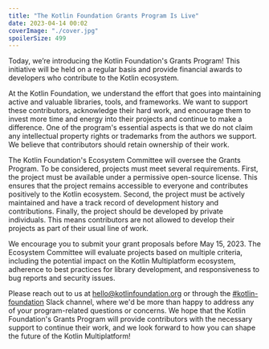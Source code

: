 ```yaml
---
title: "The Kotlin Foundation Grants Program Is Live"
date: 2023-04-14 00:02
coverImage: "./cover.jpg"
spoilerSize: 499
---
```


Today, we’re introducing the Kotlin Foundation's Grants Program! This initiative will be held on a regular basis and provide financial awards to developers who contribute to the Kotlin ecosystem.

At the Kotlin Foundation, we understand the effort that goes into maintaining active and valuable libraries, tools, and frameworks. We want to support these contributors, acknowledge their hard work, and encourage them to invest more time and energy into their projects and continue to make a difference. One of the program's essential aspects is that we do not claim any intellectual property rights or trademarks from the authors we support. We believe that contributors should retain ownership of their work.

The Kotlin Foundation's Ecosystem Committee will oversee the Grants Program. To be considered, projects must meet several requirements. First, the project must be available under a permissive open-source license. This ensures that the project remains accessible to everyone and contributes positively to the Kotlin ecosystem. Second, the project must be actively maintained and have a track record of development history and contributions. Finally, the project should be developed by private individuals. This means contributors are not allowed to develop their projects as part of their usual line of work.

We encourage you to submit your grant proposals before May 15, 2023. The Ecosystem Committee will evaluate projects based on multiple criteria, including the potential impact on the Kotlin Multiplatform ecosystem, adherence to best practices for library development, and responsiveness to bug reports and security issues.

Please reach out to us at [hello@kotlinfoundation.org](mailto:hello@kotlinfoundation.org) or through the [#kotlin-foundation](https://slack-chats.kotlinlang.org/c/kotlin-foundation) Slack channel, where we'd be more than happy to address any of your program-related questions or concerns. We hope that the Kotlin Foundation's Grants Program will provide contributors with the necessary support to continue their work, and we look forward to how you can shape the future of the Kotlin Multiplatform!
